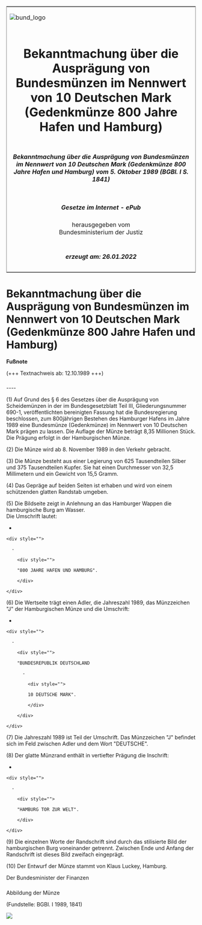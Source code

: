 <span id="DECKBLATT.html"></span>

<table border="0" frame="border" width="100%">

<tr valign="top">

<td align="left">

![bund\_logo](BfJ_2021_Web_de_de.gif)

</td>

<td align="right">

 

</td>

</tr>

<tr align="center" valign="middle">

<td colspan="2">

# Bekanntmachung über die Ausprägung von Bundesmünzen im Nennwert von 10 Deutschen Mark (Gedenkmünze 800 Jahre Hafen und Hamburg)

</td>

</tr>

<tr align="center" valign="middle">

<td colspan="2">

##### Bekanntmachung über die Ausprägung von Bundesmünzen im Nennwert von 10 Deutschen Mark (Gedenkmünze 800 Jahre Hafen und Hamburg) vom 5. Oktober 1989 (BGBl. I S. 1841)

</td>

</tr>

<tr align="center" valign="middle">

<td colspan="2">

  
  

##### Gesetze im Internet - ePub  
  
herausgegeben vom  
Bundesministerium der Justiz

</td>

</tr>

<tr align="center" valign="bottom">

<td colspan="2">

  
  

##### erzeugt am: 26.01.2022

</td>

</tr>

</table>

<span id="BJNR018410989.html"></span>

# Bekanntmachung über die Ausprägung von Bundesmünzen im Nennwert von 10 Deutschen Mark (Gedenkmünze 800 Jahre Hafen und Hamburg)

<div>

  
**Fußnote**

<div class="jnhtml">

<div>

<div class="jurAbsatz">

(+++ Textnachweis ab: 12.10.1989 +++)

</div>

</div>

</div>

</div>

<span id="BJNR018410989BJNE000100308.html"></span>

###   
\----

<div>

<div class="jnhtml">

<div>

<div class="jurAbsatz">

(1) Auf Grund des § 6 des Gesetzes über die Ausprägung von Scheidemünzen
in der im Bundesgesetzblatt Teil III, Gliederungsnummer 690-1,
veröffentlichten bereinigten Fassung hat die Bundesregierung
beschlossen, zum 800jährigen Bestehen des Hamburger Hafens im Jahre 1989
eine Bundesmünze (Gedenkmünze) im Nennwert von 10 Deutschen Mark prägen
zu lassen. Die Auflage der Münze beträgt 8,35 Millionen Stück. Die
Prägung erfolgt in der Hamburgischen Münze.

</div>

<div class="jurAbsatz">

(2) Die Münze wird ab 8. November 1989 in den Verkehr gebracht.

</div>

<div class="jurAbsatz">

(3) Die Münze besteht aus einer Legierung von 625 Tausendteilen Silber
und 375 Tausendteilen Kupfer. Sie hat einen Durchmesser von 32,5
Millimetern und ein Gewicht von 15,5 Gramm.

</div>

<div class="jurAbsatz">

(4) Das Gepräge auf beiden Seiten ist erhaben und wird von einem
schützenden glatten Randstab umgeben.

</div>

<div class="jurAbsatz">

(5) Die Bildseite zeigt in Anlehnung an das Hamburger Wappen die
hamburgische Burg am Wasser.  
Die Umschrift lautet:

  - 
    
    <div style="">
    
      - 
        
        <div style="">
        
        "800 JAHRE HAFEN UND HAMBURG".
        
        </div>
    
    </div>

</div>

<div class="jurAbsatz">

(6) Die Wertseite trägt einen Adler, die Jahreszahl 1989, das
Münzzeichen "J" der Hamburgischen Münze und die Umschrift:

  - 
    
    <div style="">
    
      - 
        
        <div style="">
        
        "BUNDESREPUBLIK DEUTSCHLAND
        
          - 
            
            <div style="">
            
            10 DEUTSCHE MARK".
            
            </div>
        
        </div>
    
    </div>

</div>

<div class="jurAbsatz">

(7) Die Jahreszahl 1989 ist Teil der Umschrift. Das Münzzeichen "J"
befindet sich im Feld zwischen Adler und dem Wort "DEUTSCHE".

</div>

<div class="jurAbsatz">

(8) Der glatte Münzrand enthält in vertiefter Prägung die Inschrift:

  - 
    
    <div style="">
    
      - 
        
        <div style="">
        
        "HAMBURG TOR ZUR WELT".
        
        </div>
    
    </div>

</div>

<div class="jurAbsatz">

(9) Die einzelnen Worte der Randschrift sind durch das stilisierte Bild
der hamburgischen Burg voneinander getrennt. Zwischen Ende und Anfang
der Randschrift ist dieses Bild zweifach eingeprägt.

</div>

<div class="jurAbsatz">

(10) Der Entwurf der Münze stammt von Klaus Luckey, Hamburg.  
  
<span class="SP">Der Bundesminister der Finanzen</span>

</div>

</div>

</div>

</div>

<span id="BJNR018410989BJNE000200308.html"></span>

###   
Abbildung der Münze

<div>

<div class="jnhtml">

<div>

<div class="jurAbsatz">

<div class="kommentar_Fundstelle">

  
(Fundstelle: BGBl. I 1989, 1841)

</div>

  
  
![](bgbl1_1989_j1841_0010.jpeg)  
  

</div>

</div>

</div>

</div>
